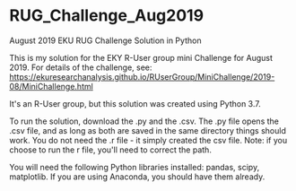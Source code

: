 # RUG_Challenge_Aug2019
August 2019 EKU RUG Challenge Solution in Python

This is my solution for the EKY R-User group mini Challenge for August 2019. For details of the challenge, see: https://ekuresearchanalysis.github.io/RUserGroup/MiniChallenge/2019-08/MiniChallenge.html

It's an R-User group, but this solution was created using Python 3.7.

To run the solution, download the .py and the .csv. The .py file opens the .csv file, and as long as both are saved in the same directory things should work.
You do not need the .r file - it simply created the csv file. Note: if you choose to run the r file, you'll need to correct the path.

You will need the following Python libraries installed: pandas, scipy, matplotlib. If you are using Anaconda, you should have them already.
